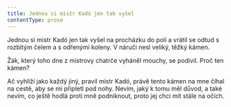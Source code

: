 ```yaml
---
title: Jednou si mistr Kadó jen tak vyšel
contentType: prose
---
```


<section>

Jednou si mistr Kadó jen tak vyšel na procházku do polí a vrátil se odtud s rozbitým čelem a s odřenými koleny. V náruči nesl veliký, těžký kámen.

Žák, který toho dne z mistrovy chatrče vyháněl mouchy, se podivil. Proč ten kámen?

Ač vyhlíží jako každý jiný, pravil mistr Kadó, právě tento kámen na mne číhal na cestě, aby se mi připletl pod nohy. Nevím, jaký k tomu měl důvod, a také nevím, co ještě hodlá proti mně podniknout, proto jej chci mít stále na očích.

</section>
